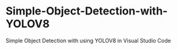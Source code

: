 # Simple-Object-Detection-with-YOLOV8
Simple Object Detection with using YOLOV8 in Visual Studio Code
